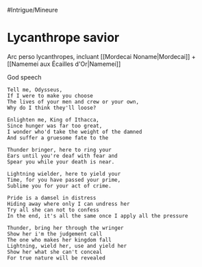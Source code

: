 #Intrigue/Mineure
# Lycanthrope savior
Arc perso lycanthropes, incluant [[Mordecai Noname|Mordecai]] + [[Namemei aux Écailles d'Or|Namemei]]

God speech

```
Tell me, Odysseus,
If I were to make you choose
The lives of your men and crew or your own,
Why do I think they'll loose?

Enlighten me, King of Ithacca,
Since hunger was far too great,
I wonder who'd take the weight of the damned
And suffer a gruesome fate to the

Thunder bringer, here to ring your
Ears until you're deaf with fear and
Spear you while your death is near.

Lightning wielder, here to yield your
Time, for you have passed your prime,
Sublime you for your act of crime.

Pride is a damsel in distress
Hiding away where only I can undress her
Try all she can not to confess
In the end, it's all the same once I apply all the pressure

Thunder, bring her through the wringer
Show her i'm the judgement call
The one who makes her kingdom fall
Lightning, wield her, use and yield her
Show her what she can't conceal
For true nature will be revealed
```
